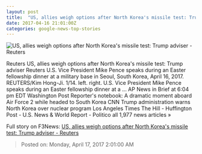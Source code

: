 ```yaml
---
layout: post
title:  "US, allies weigh options after North Korea's missile test: Trump adviser - Reuters"
date: 2017-04-16 21:01:00Z
categories: google-news-top-stories
---
```


![US, allies weigh options after North Korea's missile test: Trump adviser - Reuters](http://s4.reutersmedia.net/resources/r/?m=02&d=20170416&t=2&i=1180802312&w=&fh=545px&fw=&ll=&pl=&sq=&r=LYNXMPED3F0FY)

Reuters US, allies weigh options after North Korea's missile test: Trump adviser Reuters U.S. Vice President Mike Pence speaks during an Easter fellowship dinner at a military base in Seoul, South Korea, April 16, 2017. REUTERS/Kim Hong-Ji. 1/14. left. right. U.S. Vice President Mike Pence speaks during an Easter fellowship dinner at a ... AP News in Brief at 6:04 pm EDT Washington Post Reporter's notebook: A dramatic moment aboard Air Force 2 while headed to South Korea CNN Trump administration warns North Korea over nuclear program Los Angeles Times The Hill - Huffington Post - U.S. News & World Report - Politico all 1,977 news articles »


Full story on F3News: [US, allies weigh options after North Korea's missile test: Trump adviser - Reuters](http://www.f3nws.com/n/CurcFE)

> Posted on: Monday, April 17, 2017 2:01:00 AM
